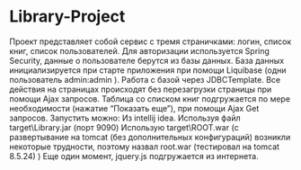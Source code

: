 # Library-Project
Проект представляет собой сервис с тремя страничками: логин, список книг, список пользователей.
Для авторизации используется Spring Security, данные о пользователе берутся из базы данных.
База данных инициализируется при старте приложения при помощи Liquibase (одни пользователь admin:admin ).  Работа с базой через JDBCTemplate.
Все действия на страницах происходят без перезагрузки страницы при помощи Ajax запросов.
Таблица со списком книг подгружается по мере необходимости (нажатие “Показать еще”), при помощи Ajax Get запросов.
Запустить можно:
Из intellij idea.
Используя файл target\Library.jar (порт 9090)
Использую target\ROOT.war (с развертывание на tomcat (без дополнительных конфигураций) возникли некоторые трудности, поэтому назвал root.war (тестировал на tomcat 8.5.24) )
Еще один момент, jquery.js подгружается из интернета.
